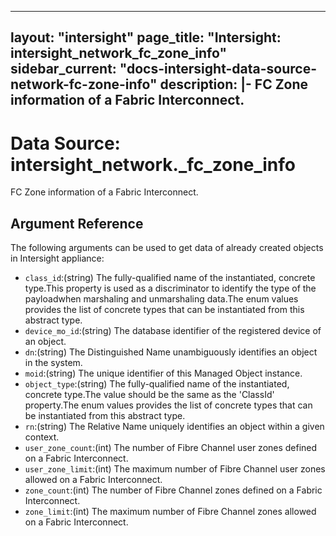 
---
layout: "intersight"
page_title: "Intersight: intersight_network_fc_zone_info"
sidebar_current: "docs-intersight-data-source-network-fc-zone-info"
description: |-
FC Zone information of a Fabric Interconnect.
---

# Data Source: intersight_network._fc_zone_info
FC Zone information of a Fabric Interconnect.
## Argument Reference
The following arguments can be used to get data of already created objects in Intersight appliance:
* `class_id`:(string) The fully-qualified name of the instantiated, concrete type.This property is used as a discriminator to identify the type of the payloadwhen marshaling and unmarshaling data.The enum values provides the list of concrete types that can be instantiated from this abstract type. 
* `device_mo_id`:(string) The database identifier of the registered device of an object. 
* `dn`:(string) The Distinguished Name unambiguously identifies an object in the system. 
* `moid`:(string) The unique identifier of this Managed Object instance. 
* `object_type`:(string) The fully-qualified name of the instantiated, concrete type.The value should be the same as the 'ClassId' property.The enum values provides the list of concrete types that can be instantiated from this abstract type. 
* `rn`:(string) The Relative Name uniquely identifies an object within a given context. 
* `user_zone_count`:(int) The number of Fibre Channel user zones defined on a Fabric Interconnect. 
* `user_zone_limit`:(int) The maximum number of Fibre Channel user zones allowed on a Fabric Interconnect. 
* `zone_count`:(int) The number of Fibre Channel zones defined on a Fabric Interconnect. 
* `zone_limit`:(int) The maximum number of Fibre Channel zones allowed on a Fabric Interconnect. 
